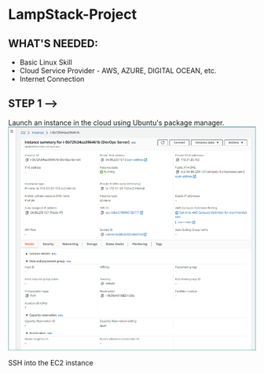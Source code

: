 # LampStack-Project

## WHAT'S NEEDED:

- Basic Linux Skill
- Cloud Service Provider - AWS, AZURE, DIGITAL OCEAN, etc.
- Internet Connection

## STEP 1 --> 
Launch an instance in the cloud using Ubuntu's package manager.
![aws](https://github.com/Adedoja/LampStack-Project/blob/main/LampStack%20Files/aws-devops.PNG)


SSH into the EC2 instance 



